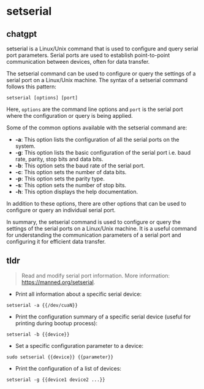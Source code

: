 # setserial 
## chatgpt 
setserial is a Linux/Unix command that is used to configure and query serial port parameters. Serial ports are used to establish point-to-point communication between devices, often for data transfer.

The setserial command can be used to configure or query the settings of a serial port on a Linux/Unix machine. The syntax of a setserial command follows this pattern: 

```
setserial [options] [port]
```

Here, `options` are the command line options and `port` is the serial port where the configuration or query is being applied.

Some of the common options available with the setserial command are:

- **-a**: This option lists the configuration of all the serial ports on the system.
- **-g**: This option lists the basic configuration of the serial port i.e. baud rate, parity, stop bits and data bits.
- **-b**: This option sets the baud rate of the serial port.
- **-c**: This option sets the number of data bits.
- **-p**: This option sets the parity type.
- **-s**: This option sets the number of stop bits.
- **-h**: This option displays the help documentation.

In addition to these options, there are other options that can be used to configure or query an individual serial port.

In summary, the setserial command is used to configure or query the settings of the serial ports on a Linux/Unix machine. It is a useful command for understanding the communication parameters of a serial port and configuring it for efficient data transfer. 

## tldr 
 
> Read and modify serial port information.
> More information: <https://manned.org/setserial>.

- Print all information about a specific serial device:

`setserial -a {{/dev/cuaN}}`

- Print the configuration summary of a specific serial device (useful for printing during bootup process):

`setserial -b {{device}}`

- Set a specific configuration parameter to a device:

`sudo setserial {{device}} {{parameter}}`

- Print the configuration of a list of devices:

`setserial -g {{device1 device2 ...}}`
